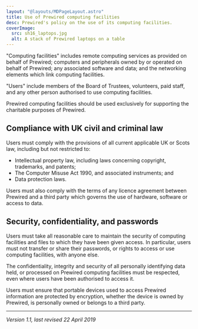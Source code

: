 ```yaml
---
layout: "@layouts/MDPageLayout.astro"
title: Use of Prewired computing facilities
desc: Prewired's policy on the use of its computing facilities.
coverImage:
  src: sh16_laptops.jpg
  alt: A stack of Prewired laptops on a table
---
```


"Computing facilities" includes remote computing services as provided on behalf of Prewired; computers and peripherals owned by or operated on behalf of Prewired; any associated software and data; and the networking elements which link computing facilities.

"Users" include members of the Board of Trustees, volunteers, paid staff, and any other person authorised to use computing facilities.

Prewired computing facilities should be used exclusively for supporting the charitable purposes of Prewired.

## Compliance with UK civil and criminal law

Users must comply with the provisions of all current applicable UK or Scots law, including but not restricted to:

* Intellectual property law, including laws concerning copyright, trademarks, and patents;
* The Computer Misuse Act 1990, and associated instruments; and
* Data protection laws.

Users must also comply with the terms of any licence agreement between Prewired and a third party which governs the use of hardware, software or access to data.

## Security, confidentiality, and passwords

Users must take all reasonable care to maintain the security of computing facilities and files to which they have been given access. In particular, users must not transfer or share their passwords, or rights to access or use computing facilities, with anyone else.

The confidentiality, integrity and security of all personally identifying data held, or processed on Prewired computing facilities must be respected, even where users have been authorised to access it.

Users must ensure that portable devices used to access Prewired information are protected by encryption, whether the device is owned by Prewired, is personally owned or belongs to a third party.

----

*Version 1.1, last revised 22 April 2019*
